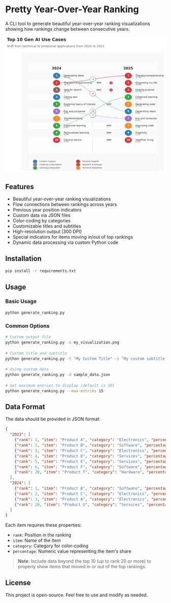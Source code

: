 # Pretty Year-Over-Year Ranking

A CLI tool to generate beautiful year-over-year ranking visualizations showing how rankings change between consecutive years.

![Year-over-year ranking visualization](ranking_v2.png)

## Features

- Beautiful year-over-year ranking visualizations
- Flow connections between rankings across years
- Previous year position indicators
- Custom data via JSON files
- Color-coding by categories
- Customizable titles and subtitles
- High-resolution output (300 DPI)
- Special indicators for items moving in/out of top rankings
- Dynamic data processing via custom Python code

## Installation

```bash
pip install -r requirements.txt
```

## Usage

### Basic Usage

```bash
python generate_ranking.py
```

### Common Options

```bash
# Custom output file
python generate_ranking.py -o my_visualization.png

# Custom title and subtitle
python generate_ranking.py -t "My Custom Title" -s "My custom subtitle goes here"

# Using custom data
python generate_ranking.py -d sample_data.json

# Set maximum entries to display (default is 10)
python generate_ranking.py --max-entries 15
```

## Data Format

The data should be provided in JSON format:

```json
{
  "2023": [
    {"rank": 1, "item": "Product A", "category": "Electronics", "percentage": 32.0},
    {"rank": 2, "item": "Product B", "category": "Software", "percentage": 18.0},
    {"rank": 3, "item": "Product C", "category": "Electronics", "percentage": 12.0},
    {"rank": 4, "item": "Product D", "category": "Services", "percentage": 10.0},
    {"rank": 5, "item": "Product E", "category": "Services", "percentage": 5.5},
    {"rank": 6, "item": "Product F", "category": "Software", "percentage": 4.8},
    {"rank": 20, "item": "Product T", "category": "Hardware", "percentage": 0.2}
  ],
  "2024": [
    {"rank": 1, "item": "Product B", "category": "Software", "percentage": 28.0},
    {"rank": 2, "item": "Product C", "category": "Electronics", "percentage": 22.0},
    {"rank": 3, "item": "Product A", "category": "Electronics", "percentage": 18.0},
    {"rank": 20, "item": "Product U", "category": "Services", "percentage": 0.4}
  ]
}
```

Each item requires these properties:
- `rank`: Position in the ranking
- `item`: Name of the item
- `category`: Category for color-coding
- `percentage`: Numeric value representing the item's share

> **Note**: Include data beyond the top 10 (up to rank 20 or more) to properly show items that moved in or out of the top rankings.

## License

This project is open-source. Feel free to use and modify as needed.
